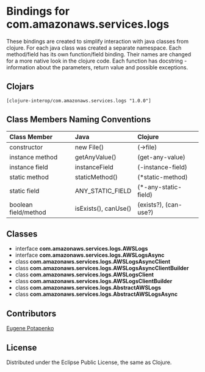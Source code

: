 # Bindings for com.amazonaws.services.logs

These bindings are created to simplify interaction with java classes from clojure.
For each java class was created a separate namespace.
Each method/field has its own function/field binding.
Their names are changed for a more native look in the clojure code. Each function has docstring - information about the parameters, return value and possible exceptions.

## Clojars

```
[clojure-interop/com.amazonaws.services.logs "1.0.0"]
```

## Class Members Naming Conventions

| Class Member | Java | Clojure |
|:--|:--|:--|
| constructor | new File() | (->file) |
| instance method | getAnyValue() | (get-any-value) |
| instance field | instanceField | (-instance-field) |
| static method | staticMethod() | (*static-method) |
| static field | ANY_STATIC_FIELD | (*-any-static-field) |
| boolean field/method | isExists(), canUse() | (exists?), (can-use?) |

## Classes

- interface **com.amazonaws.services.logs.AWSLogs**
- interface **com.amazonaws.services.logs.AWSLogsAsync**
- class **com.amazonaws.services.logs.AWSLogsAsyncClient**
- class **com.amazonaws.services.logs.AWSLogsAsyncClientBuilder**
- class **com.amazonaws.services.logs.AWSLogsClient**
- class **com.amazonaws.services.logs.AWSLogsClientBuilder**
- class **com.amazonaws.services.logs.AbstractAWSLogs**
- class **com.amazonaws.services.logs.AbstractAWSLogsAsync**

## Contributors

[Eugene Potapenko](https://github.com/potapenko/)

## License

Distributed under the Eclipse Public License, the same as Clojure.
